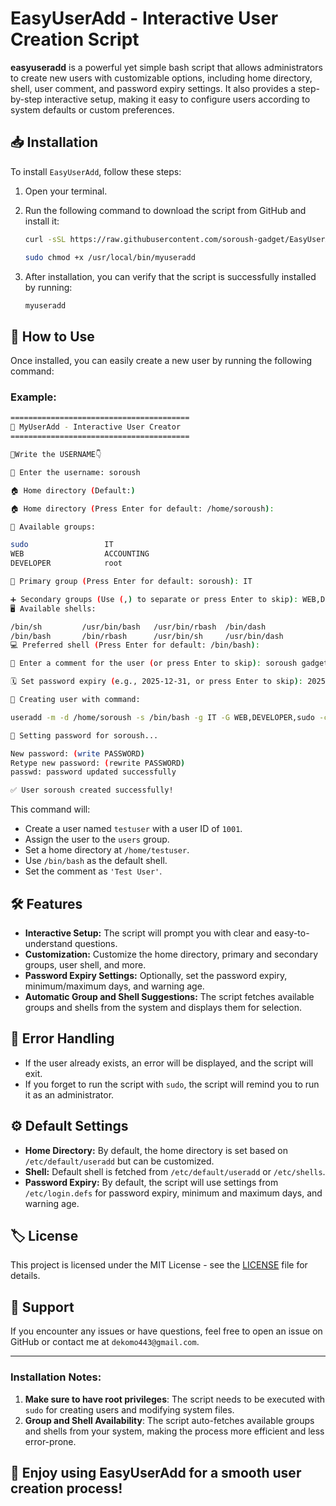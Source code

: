 # EasyUserAdd - Interactive User Creation Script

**easyuseradd** is a powerful yet simple bash script that allows administrators to create new users with customizable options, including home directory, shell, user comment, and password expiry settings. It also provides a step-by-step interactive setup, making it easy to configure users according to system defaults or custom preferences.

## 📥 Installation

To install `EasyUserAdd`, follow these steps:

1. Open your terminal.
2. Run the following command to download the script from GitHub and install it:

   ```bash
   curl -sSL https://raw.githubusercontent.com/soroush-gadget/EasyUserAdd/main/install.sh | bash
   ```
      ```bash
   sudo chmod +x /usr/local/bin/myuseradd
   ```
   

3. After installation, you can verify that the script is successfully installed by running:

   ```bash
   myuseradd
   ```

## 🚀 How to Use

Once installed, you can easily create a new user by running the following command:


### Example:
```bash
========================================
🚀 MyUserAdd - Interactive User Creator
========================================

👤Write the USERNAME👇

👤 Enter the username: soroush

🏠 Home directory (Default:)

🏠 Home directory (Press Enter for default: /home/soroush):

👥 Available groups:

sudo                 IT
WEB                  ACCOUNTING
DEVELOPER            root

📌 Primary group (Press Enter for default: soroush): IT

➕ Secondary groups (Use (,) to separate or press Enter to skip): WEB,DEVELOPER,sudo
🖥️ Available shells:

/bin/sh         /usr/bin/bash   /usr/bin/rbash  /bin/dash
/bin/bash       /bin/rbash      /usr/bin/sh     /usr/bin/dash
💻 Preferred shell (Press Enter for default: /bin/bash):

💬 Enter a comment for the user (or press Enter to skip): soroush gadget

🗓️ Set password expiry (e.g., 2025-12-31, or press Enter to skip): 2025-06-01

🚀 Creating user with command:

useradd -m -d /home/soroush -s /bin/bash -g IT -G WEB,DEVELOPER,sudo -c "soroush gadget" soroush

🔑 Setting password for soroush...

New password: (write PASSWORD)
Retype new password: (rewrite PASSWORD)
passwd: password updated successfully

✅ User soroush created successfully!
```

This command will:
- Create a user named `testuser` with a user ID of `1001`.
- Assign the user to the `users` group.
- Set a home directory at `/home/testuser`.
- Use `/bin/bash` as the default shell.
- Set the comment as `'Test User'`.

## 🛠️ Features

- **Interactive Setup:** The script will prompt you with clear and easy-to-understand questions.
- **Customization:** Customize the home directory, primary and secondary groups, user shell, and more.
- **Password Expiry Settings:** Optionally, set the password expiry, minimum/maximum days, and warning age.
- **Automatic Group and Shell Suggestions:** The script fetches available groups and shells from the system and displays them for selection.

## 🚨 Error Handling

- If the user already exists, an error will be displayed, and the script will exit.
- If you forget to run the script with `sudo`, the script will remind you to run it as an administrator.

## ⚙️ Default Settings

- **Home Directory:** By default, the home directory is set based on `/etc/default/useradd` but can be customized.
- **Shell:** Default shell is fetched from `/etc/default/useradd` or `/etc/shells`.
- **Password Expiry:** By default, the script will use settings from `/etc/login.defs` for password expiry, minimum and maximum days, and warning age.

## 🏷️ License

This project is licensed under the MIT License - see the [LICENSE](LICENSE) file for details.

## 📣 Support

If you encounter any issues or have questions, feel free to open an issue on GitHub or contact me at `dekomo443@gmail.com`.

---

### Installation Notes:

1. **Make sure to have root privileges**: The script needs to be executed with `sudo` for creating users and modifying system files.
2. **Group and Shell Availability**: The script auto-fetches available groups and shells from your system, making the process more efficient and less error-prone.

## 🌟 Enjoy using EasyUserAdd for a smooth user creation process!

